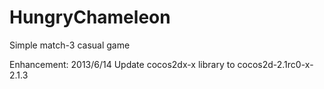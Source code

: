 HungryChameleon
===============

Simple match-3 casual game

Enhancement:
2013/6/14 Update cocos2dx-x library to cocos2d-2.1rc0-x-2.1.3